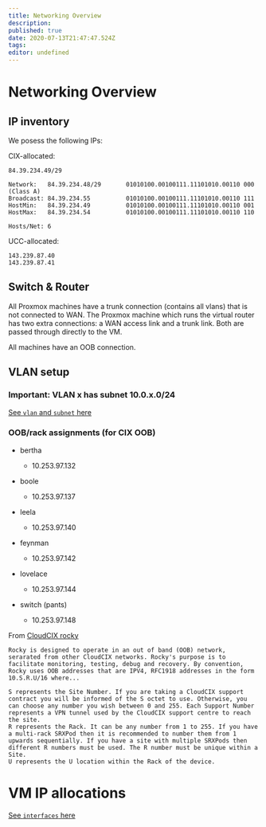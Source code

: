 ```yaml
---
title: Networking Overview
description: 
published: true
date: 2020-07-13T21:47:47.524Z
tags: 
editor: undefined
---
```


# Networking Overview

## IP inventory
We posess the following IPs:

CIX-allocated:
```
84.39.234.49/29

Network:   84.39.234.48/29       01010100.00100111.11101010.00110 000 (Class A)
Broadcast: 84.39.234.55          01010100.00100111.11101010.00110 111
HostMin:   84.39.234.49          01010100.00100111.11101010.00110 001
HostMax:   84.39.234.54          01010100.00100111.11101010.00110 110

Hosts/Net: 6                     
```

UCC-allocated:
```
143.239.87.40
143.239.87.41
```

## Switch & Router

All Proxmox machines have a trunk connection (contains all vlans) that is not connected to WAN.
The Proxmox machine which runs the virtual router has two extra connections: a WAN access link and a trunk link. Both are passed through directly to the VM.

All machines have an OOB connection.

## VLAN setup

### Important: VLAN x has subnet 10.0.x.0/24

[See `vlan` and `subnet` here](https://github.com/UCCNetsoc/NaC/blob/master/vars/network.yml)

### OOB/rack assignments (for CIX OOB)

* bertha
	* 10.253.97.132

* boole
	* 10.253.97.137

* leela
	* 10.253.97.140

* feynman
  * 10.253.97.142

* lovelace
  * 10.253.97.144

* switch (pants)
  * 10.253.97.148
  
From [CloudCIX rocky](https://github.com/CloudCIX/rocky)
```
Rocky is designed to operate in an out of band (OOB) network, serarated from other CloudCIX networks. Rocky's purpose is to facilitate monitoring, testing, debug and recovery. By convention, Rocky uses OOB addresses that are IPV4, RFC1918 addresses in the form 10.S.R.U/16 where...

S represents the Site Number. If you are taking a CloudCIX support contract you will be informed of the S octet to use. Otherwise, you can choose any number you wish between 0 and 255. Each Support Number represents a VPN tunnel used by the CloudCIX support centre to reach the site.
R represents the Rack. It can be any number from 1 to 255. If you have a multi-rack SRXPod then it is recommended to number them from 1 upwards sequentially. If you have a site with multiple SRXPods then different R numbers must be used. The R number must be unique within a Site.
U represents the U location within the Rack of the device.
```

# VM IP allocations
 
[See `interfaces` here](https://github.com/UCCNetsoc/NaC/blob/master/vars/network.yml)